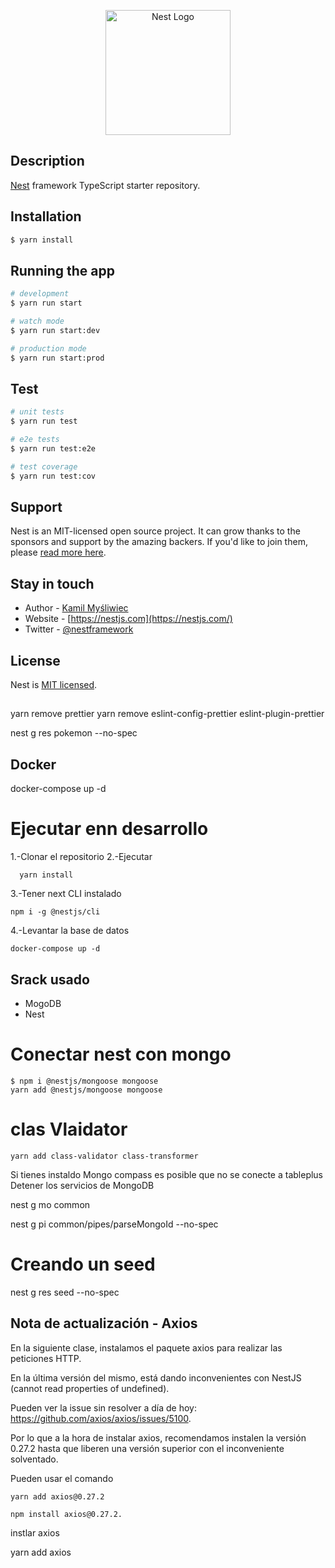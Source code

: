 <p align="center">
  <a href="http://nestjs.com/" target="blank"><img src="https://nestjs.com/img/logo-small.svg" width="200" alt="Nest Logo" /></a>
</p>


## Description

[Nest](https://github.com/nestjs/nest) framework TypeScript starter repository.

## Installation

```bash
$ yarn install
```

## Running the app

```bash
# development
$ yarn run start

# watch mode
$ yarn run start:dev

# production mode
$ yarn run start:prod
```

## Test

```bash
# unit tests
$ yarn run test

# e2e tests
$ yarn run test:e2e

# test coverage
$ yarn run test:cov
```

## Support

Nest is an MIT-licensed open source project. It can grow thanks to the sponsors and support by the amazing backers. If you'd like to join them, please [read more here](https://docs.nestjs.com/support).

## Stay in touch

- Author - [Kamil Myśliwiec](https://kamilmysliwiec.com)
- Website - [https://nestjs.com](https://nestjs.com/)
- Twitter - [@nestframework](https://twitter.com/nestframework)

## License

Nest is [MIT licensed](LICENSE).
##  
yarn remove prettier
yarn remove eslint-config-prettier eslint-plugin-prettier
<!--  -->
nest g res pokemon --no-spec

## Docker
docker-compose up -d
# Ejecutar enn desarrollo
1.-Clonar el repositorio
2.-Ejecutar
```
  yarn install

```
3.-Tener next CLI instalado
```
npm i -g @nestjs/cli
```
4.-Levantar la base de datos
```
docker-compose up -d
```
## Srack usado
* MogoDB
* Nest

# Conectar nest con mongo 

```
$ npm i @nestjs/mongoose mongoose
yarn add @nestjs/mongoose mongoose
```
# clas Vlaidator

```
yarn add class-validator class-transformer
```

<!-- NOTE -->
Si tienes instaldo Mongo compass es posible que no se conecte a tableplus
Detener los servicios de MongoDB

<!-- Estructura pra crear una pipe global -->
nest g mo common

nest g pi common/pipes/parseMongoId --no-spec

# Creando un seed
nest g res seed --no-spec

## Nota de actualización - Axios
En la siguiente clase, instalamos el paquete axios para realizar las peticiones HTTP.

En la última versión del mismo, está dando inconvenientes con NestJS (cannot read properties of undefined).

Pueden ver la issue sin resolver a día de hoy: https://github.com/axios/axios/issues/5100.


Por lo que a la hora de instalar axios, recomendamos instalen la versión 0.27.2 hasta que liberen una versión superior con el inconveniente solventado.

Pueden usar el comando 
```
yarn add axios@0.27.2 
```
```
npm install axios@0.27.2.
```

instlar axios

yarn add axios